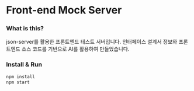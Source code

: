 # Front-end Mock Server

### What is this?

json-server를 활용한 프론트엔드 테스트 서버입니다. 인터페이스 설계서 정보와 프론트엔드 소스 코드를 기반으로 AI를 활용하여 만들었습니다.

### Install & Run

```bash
npm install
npm start
```
